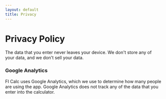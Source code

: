 ```yaml
---
layout: default
title: Privacy
---
```


# Privacy Policy

The data that you enter never leaves your device. We don't store any of your
data, and we don't sell your data.

### Google Analytics

FI Calc uses Google Analytics, which we use to determine how many people are
using the app. Google Analytics does not track any of the data that you enter
into the calculator.
